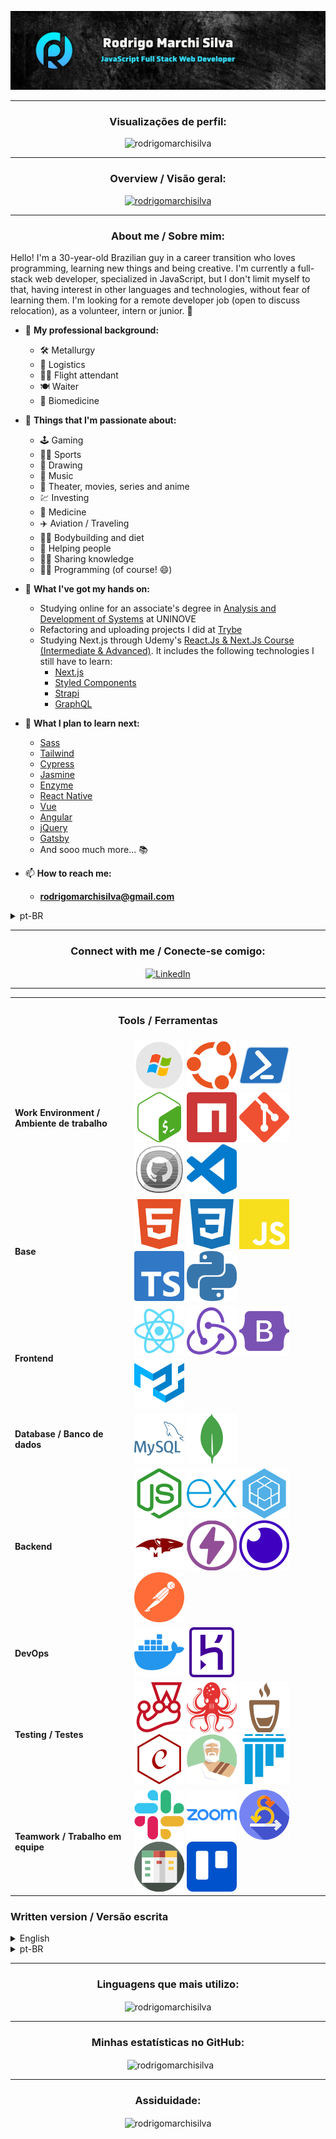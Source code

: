 <!-- markdownlint-disable MD033 MD041 MD024 -->
![Banner](github-banner.png)

<!-- <style type="text/css" rel="stylesheet"></style> -->

---

<h3 align="center">Visualizações de perfil:</h3>

<p align="center">
  <img
    src="https://komarev.com/ghpvc/?username=rodrigomarchisilva&label=Profile%20views&color=0e75b6&style=flat"
    alt="rodrigomarchisilva"
  />
</p>

---

<h3 align="center">Overview / Visão geral:</h3>

<p align="center">
  <a href="https://github.com/ryo-ma/github-profile-trophy">
    <img
      src="https://github-profile-trophy.vercel.app/?username=rodrigomarchisilva" alt="rodrigomarchisilva"
    />
  </a>
</p>

---

<h3 align="center">About me / Sobre mim:</h3>

Hello! I'm a 30-year-old Brazilian guy in a career transition who loves programming, learning new things and being creative. I'm currently a full-stack web developer, specialized in JavaScript, but I don't limit myself to that, having interest in other languages and technologies, without fear of learning them. I'm looking for a remote developer job (open to discuss relocation), as a volunteer, intern or junior. 💪

- 💼 **My professional background:**
  - 🛠️ Metallurgy
  - 🚚 Logistics
  - 👩‍✈️ Flight attendant
  - 🍽️ Waiter
  - 🧬 Biomedicine

- 🧡 **Things that I'm passionate about:**
  - 🕹️ Gaming
  - 🚴‍♂️ Sports
  - 🎨 Drawing
  - 🎵 Music
  - 🎥 Theater, movies, series and anime
  - 💹 Investing
  - 💉 Medicine
  - ✈️ Aviation / Traveling
  - 🏋️‍♂️ Bodybuilding and diet
  - 🤝 Helping people
  - 👨‍🏫 Sharing knowledge
  - 👨‍💻 Programming (of course! 😄)

- 🌱 **What I've got my hands on:**
  - Studying online for an associate's degree in [Analysis and Development of Systems](https://www.uninove.br/cursos/ead/ead/tecnologia-analise-desenvolvimento-de-sistemas-ead) at UNINOVE
  - Refactoring and uploading projects I did at [Trybe](https://www.betrybe.com/)
  - Studying Next.js through Udemy's [React.Js & Next.Js Course (Intermediate & Advanced)](https://www.udemy.com/course/curso-de-reactjs-nextjs-completo-do-basico-ao-avancado/). It includes the following technologies I still have to learn:
    - [Next.js](https://nextjs.org/)
    - [Styled Components](https://styled-components.com/)
    - [Strapi](https://strapi.io/)
    - [GraphQL](https://graphql.org/)

- 📖 **What I plan to learn next:**
  - [Sass](https://sass-lang.com/)
  - [Tailwind](https://tailwindcss.com/)
  - [Cypress](https://www.cypress.io/)
  - [Jasmine](https://jasmine.github.io/)
  - [Enzyme](https://enzymejs.github.io/enzyme/)
  - [React Native](https://reactnative.dev/)
  - [Vue](https://vuejs.org/)
  - [Angular](https://angular.io/)
  - [jQuery](https://jquery.com/)
  - [Gatsby](https://www.gatsbyjs.com/)
  - And sooo much more... 📚

- 📫 **How to reach me:**
  - **rodrigomarchisilva@gmail.com**

<details>
  <summary>pt-BR</summary>

Olá! Sou um jundiaiense de 30 anos em transição de carreira, que ama programação, aprender coisas novas e ser criativo. Atualmente sou desenvolvedor web full-stack especializado em JavaScript, mas não me limito a isso, tendo interesse em outras linguagens e tecnologias, sem medo de aprendê-las. Estou procurando um emprego remoto de desenvolvedor (aberto a discutir vagas híbridas), como voluntário, estagiário ou junior. 💪

- 💼 **Áreas que tenho conhecimento profissional/atuei:**
  - 🛠️ Metalurgia
  - 🚚 Logística
  - 👩‍✈️ Comissário de bordo
  - 🍽️ Garçom
  - 🧬 Biomedicina

- 🧡 **Coisas que sou apaixonado:**
  - 🕹️ Games
  - 🚴‍♂️ Esportes
  - 🎨 Desenho
  - 🎵 Música
  - 🎥 Teatro, filmes, séries e animes
  - 💹 Investimentos
  - 💉 Medicina
  - ✈️ Aviação / Viajar
  - 🏋️‍♂️ Bodybuilding e dieta
  - 🤝 Ajudar pessoas
  - 👨‍🏫 Compartilhar conhecimento
  - 👨‍💻 Programação (claro! 😄)

- 🌱 **O que tenho estudado:**
  - Cursando tecnólogo em [Análise e Desenvolvimento de Sistemas](https://www.uninove.br/cursos/ead/ead/tecnologia-analise-desenvolvimento-de-sistemas-ead) na UNINOVE
  - Refatorando e subindo projetos que fiz na [Trybe](https://www.betrybe.com/)
  - Estudando Next.js através do curso [Curso de React.Js e Next.Js (Intermediário e Avançado)](https://www.udemy.com/course/curso-de-reactjs-nextjs-completo-do-basico-ao-avancado/) da Udemy. Ele inclui as seguintes tecnologias que ainda tenho que aprender:
    - [Next.js](https://nextjs.org/)
    - [Styled Components](https://styled-components.com/)
    - [Strapi](https://strapi.io/)
    - [GraphQL](https://graphql.org/)

- 📖 **O que planejo aprender em seguida:**
  - [Sass](https://sass-lang.com/)
  - [Tailwind](https://tailwindcss.com/)
  - [Cypress](https://www.cypress.io/)
  - [Jasmine](https://jasmine.github.io/)
  - [Enzyme](https://enzymejs.github.io/enzyme/)
  - [React Native](https://reactnative.dev/)
  - [Vue](https://vuejs.org/)
  - [Angular](https://angular.io/)
  - [jQuery](https://jquery.com/)
  - [Gatsby](https://www.gatsbyjs.com/)
  - E muuuito mais... 📚

- 📫 **Como me encontrar:**
  - **rodrigomarchisilva@gmail.com**

</details>

---

<h3 align="center">Connect with me / Conecte-se comigo:</h3>
<p align="center">
  <a href="https://linkedin.com/in/rodrigo-marchi-silva" target="blank">
    <img
      src="https://raw.githubusercontent.com/rahuldkjain/github-profile-readme-generator/master/src/images/icons/Social/linked-in-alt.svg"
      align="center" alt="LinkedIn" height="30" width="40" title="LinkedIn"
    />
  </a>
</p>

---

<table align="center">
  <tr>
    <th colspan="2">
      <h3 align="center">Tools / Ferramentas</h3>
    </th>
  </tr>

  <tr>
    <td>
      <b>Work Environment / Ambiente de trabalho</b>
    </td>
    <td>
      <a href="https://www.microsoft.com/pt-br/windows" target="_blank" rel="noreferrer"><img src="./icons/windows.svg" alt="Windows" title="Windows"></img></a>
      <a href="https://ubuntu.com/download" target="_blank" rel="noreferrer"><img src="./icons/ubuntu.svg" alt="Ubuntu" title="Ubuntu"></img></a>
      <a href="https://learn.microsoft.com/pt-br/powershell/" target="_blank" rel="noreferrer"><img src="./icons/powershell.svg" alt="PowerShell" title="PowerShell"></img></a>
      <a href="https://www.gnu.org/software/bash/" target="_blank" rel="noreferrer"><img src="./icons/gnubash.svg" alt="Bash" title="Bash"></img></a>
      <a href="https://www.npmjs.com/" target="_blank" rel="noreferrer"><img src="./icons/npm.svg" alt="NPM" title="NPM"></img></a>
      <a href="https://git-scm.com/" target="_blank" rel="noreferrer"><img src="./icons/git.svg" alt="Git" title="Git"></img></a>
      <a href="https://github.com/" target="_blank" rel="noreferrer"><img src="./icons/github.svg" alt="GitHub" title="GitHub"></img></a>
      <a href="https://code.visualstudio.com/" target="_blank" rel="noreferrer"><img src="./icons/visualstudiocode.svg" alt="Visual Studio Code" title="Visual Studio Code"></img></a>
    </td>
  <tr>

  <tr>
    <td>
      <b>Base</b>
    </td>
    <td>
      <a href="https://www.w3.org/html/" target="_blank" rel="noreferrer"><img src="./icons/html5.svg" alt="HTML" title="HTML"></img></a>
      <a href="https://www.w3schools.com/css/" target="_blank" rel="noreferrer"><img src="./icons/css3.svg" alt="CSS" title="CSS"></img></a>
      <a href="https://www.javascript.com/" target="_blank" rel="noreferrer"><img src="./icons/javascript.svg" alt="JavaScript" title="JavaScript"></img></a>
      <a href="https://www.typescriptlang.org/" target="_blank" rel="noreferrer"><img src="./icons/typescript.svg" alt="TypeScript" title="TypeScript"></img></a>
      <a href="https://www.python.org/" target="_blank" rel="noreferrer"><img src="./icons/python.svg" alt="Python" title="Python"></img></a>
    </td>
  </tr>

  <tr>
    <td>
      <b>Frontend</b>
    </td>
    <td>
      <a href="https://reactjs.org/" target="_blank" rel="noreferrer"><img src="./icons/react.svg" alt="React" title="React"></img></a>
      <a href="https://redux.js.org" target="_blank" rel="noreferrer"><img src="./icons/redux.svg" alt="Redux" title="Redux"></img></a>
      <a href="https://getbootstrap.com" target="_blank" rel="noreferrer"><img src="./icons/bootstrap.svg" alt="Bootstrap" title="Bootstrap"></img></a>
      <a href="https://mui.com/" target="_blank" rel="noreferrer"><img src="./icons/materialui.svg" alt="Material UI" title="Material UI"></img></a>
      <!-- <a href="https://bulma.io/" target="_blank" rel="noreferrer"><img src="./icons/bulma.svg" alt="BULMA" title="BULMA"></img></a> -->
    </td>
  </tr>

  <tr>
    <td>
      <b>Database / Banco de dados</b>
    </td>
    <td>
      <a href="https://www.mysql.com/" target="_blank" rel="noreferrer"><img src="./icons/mysql.svg" alt="MySQL" title="MySQL"></img></a>
      <a href="https://www.mongodb.com/" target="_blank" rel="noreferrer"><img src="./icons/mongodb.svg" alt="MongoDB" title="MongoDB"></img></a>
    </td>
  </tr>

  <tr>
    <td>
      <b>Backend</b>
    </td>
    <td>
      <a href="https://nodejs.org" target="_blank" rel="noreferrer"><img src="./icons/node.svg" alt="Node" title="Node"></img></a>
      <a href="https://expressjs.com" target="_blank" rel="noreferrer"><img src="./icons/express.svg" alt="Express" title="Express"></img></a>
      <a href="https://sequelize.org/" target="_blank" rel="noreferrer"><img src="./icons/sequelize.svg" alt="Sequelize" title="Sequelize"></img></a>
      <a href="https://mongoosejs.com/" target="_blank" rel="noreferrer"><img src="./icons/mongoose.svg" alt="Mongoose" title="Mongoose"></img></a>
      <a href="https://www.thunderclient.com/" target="_blank" rel="noreferrer"><img src="./icons/thunderclient.svg" alt="Thunder Client" title="Thunder Client"></img></a>
      <a href="https://insomnia.rest/" target="_blank" rel="noreferrer"><img src="./icons/insomnia.svg" alt="Insomnia" title="Insomnia"></img></a>
      <a href="https://www.postman.com/" target="_blank" rel="noreferrer"><img src="./icons/postman.svg" alt="Postman" title="Postman"></img></a>
    </td>
  </tr>

  <tr>
    <td>
      <b>DevOps</b>
    </td>
    <td>
      <a href="https://www.docker.com/" target="_blank" rel="noreferrer"><img src="./icons/docker.svg" alt="Docker" title="Docker"></img></a>
      <a href="https://heroku.com" target="_blank" rel="noreferrer"><img src="./icons/heroku.svg" alt="Heroku" title="Heroku"></img></a>
    </td>
  </tr>

  <tr>
    <td>
      <b>Testing / Testes</b>
    </td>
    <td>
      <a href="https://www.jestjs.io/" target="_blank" rel="noreferrer"><img src="./icons/jest.svg" alt="Jest" title="Jest"></img></a>
      <a href="https://testing-library.com/docs/react-testing-library/intro/" target="_blank" rel="noreferrer"><img src="./icons/rtl.svg" alt="React Testing Library" title="React Testing Library"></img></a>
      <a href="https://mochajs.org" target="_blank" rel="noreferrer"><img src="./icons/mocha.svg" alt="Mocha" title="Mocha"></img></a>
      <a href="https://www.chaijs.com/" target="_blank" rel="noreferrer"><img src="./icons/chai.svg" alt="Chai" title="Chai"></img></a>
      <a href="https://sinonjs.org/" target="_blank" rel="noreferrer"><img src="./icons/sinon.svg" alt="Sinon" title="Sinon"></img></a>
      <a href="https://docs.pytest.org/en/7.1.x/" target="_blank" rel="noreferrer"><img src="./icons/pytest.svg" alt="Pytest" title="Pytest"></img></a>
    </td>
  </tr>

  <tr>
    <td>
      <b>Teamwork / Trabalho em equipe</b>
    </td>
    <td>
      <a href="https://www.slack.com/" target="_blank" rel="noreferrer"><img src="./icons/slack.svg" alt="Slack" title="Slack"></img></a>
      <a href="https://zoom.us/" target="_blank" rel="noreferrer"><img src="./icons/zoom.svg" alt="ZOOM" title="ZOOM"></img></a>
      <a href="https://www.scrum.org/" target="_blank" rel="noreferrer"><img src="./icons/scrum.svg" alt="SCRUM" title="SCRUM"></img></a>
      <a href="https://blog.trello.com/br/metodo-kanban" target="_blank" rel="noreferrer"><img src="./icons/kanban.svg" alt="Kanban" title="Kanban"></img></a>
      <a href="https://trello.com/" target="_blank" rel="noreferrer"><img src="./icons/trello.svg" alt="Trello" title="Trello"></img></a>
    </td>
  </tr>
</table>

<h3>Written version / Versão escrita</h3>

<details>
  <summary>English</summary>

#### 💻 Work Environment / Ambiente de trabalho

- **OS:** Windows & Ubuntu
- **Terminal:** PowerShell & Bash
- **Package Manager:** NPM
- **Version Control:** Git & GitHub
- **Editor:** VSCode

#### 🌐 Base

- **Web:** HTML5 & CSS3
- **Languages:** JavaScript, TypeScript & Python

#### 👨‍🎨 Frontend

- **Whole application:** React and all of its built-in tools and main libraries, such as Axios
- **State management:** Redux/Redux Toolkit & Context API
- **UI:** Material UI & Bootstrap

#### 💾 Database

- **SQL:** MySQL
- **NoSQL:** MongoDB

#### 🔢 Backend

- **Whole application:** Node.js and all of its built-in tools and main libraries, such as Express
- **ORM:** Sequelize & Mongoose
- **API Client:** Thunder Client, Insomnia & Postman

#### 🐳 DevOps

- **Containerization:** Docker
- **Deployment:** Heroku

#### 🧪 Testing

- **React:** Jest & React Testing Library
- **Node.js:** Mocha, Chai & Sinon
- **Python:** Pytest

#### 👥 Teamwork

- **Communication:** Slack & Zoom
- **Agile:** Scrum, Kanban & Trello

</details>

<details>
  <summary>pt-BR</summary>

#### 💻 Ambiente de Trabalho

- **SO**: Windows & Ubuntu
- **Terminal**: PowerShell & Bash
- **Gerenciador de Pacotes**: NPM
- **Versionamento**: Git & GitHub
- **Editor**: VSCode

#### 🌐 Base

- **Web**: HTML5 & CSS3
- **Linguagens**: JavaScript, TypeScript & Python

#### 👨‍🎨 Frontend

- **Aplicação inteira**: React e todas as suas ferramentas e bibliotecas principais, como Axios
- **Gerenciamento de estado**: Redux/Redux Toolkit & Context API
- **UI**: Material UI & Bootstrap

#### 💾 Banco de Dados

- **SQL**: MySQL
- **NoSQL**: MongoDB

#### 🔢 Backend

- **Aplicação inteira**: Node.js e todas as suas ferramentas e bibliotecas principais, como Express
- **ORM**: Sequelize & Mongoose
- **Cliente de API**: Thunder Client, Insomnia & Postman

#### 🐳 DevOps

- **Containers**: Docker
- **Plataforma de Deploy**: Heroku

#### 🧪 Testes

- **React**: Jest & React Testing Library
- **Node.js**: Mocha, Chai & Sinon
- **Python**: Pytest

#### 👥 Trabalho em equipe

- **Comunicação**: Slack & Zoom
- **Metodologias ágeis**: Scrum, Kanban & Trello

</details>

---

<h3 align="center">Linguagens que mais utilizo:</h3>

<p align="center">
  <img
    align="center"
    src="https://github-readme-stats.vercel.app/api/top-langs?username=rodrigomarchisilva&show_icons=true&locale=en&layout=compact"
    alt="rodrigomarchisilva"
  />
</p>

---

<h3 align="center">Minhas estatísticas no GitHub:</h3>

<p align="center">&nbsp;
  <img
    align="center"
    src="https://github-readme-stats.vercel.app/api?username=rodrigomarchisilva&show_icons=true&locale=en"
    alt="rodrigomarchisilva"
  />
</p>

---

<h3 align="center">Assiduidade:</h3>

<p align="center">
  <img
    align="center"
    src="https://github-readme-streak-stats.herokuapp.com/?user=rodrigomarchisilva&"
    alt="rodrigomarchisilva"
  />
</p>
